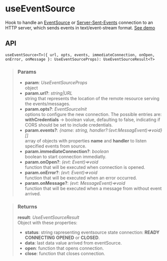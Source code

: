 # useEventSource
Hook to handle an [EventSource](https://developer.mozilla.org/en-US/docs/Web/API/EventSource) or [Server-Sent-Events](https://developer.mozilla.org/en-US/docs/Web/API/Server-sent_events) connection to an HTTP server, which sends events in text/event-stream format. [See demo](https://ndriadev.github.io/react-tools/#/hooks/api-dom/useEventSource)

## API

```tsx
useEventSource<T>({ url, opts, events, immediateConnection, onOpen, onError, onMessage }: UseEventSourceProps): UseEventSourceResult<T>
```


> ### Params
>
> - __param__: _UseEventSourceProps_  
object
> - __param.url?__: _string|URL_  
string that represents the location of the remote resource serving the events/messages.
> - __param.opts?__: _EventSourceInit_  
options to configure the new connection. The possible entries are: __withCredentials__ -> boolean value, defaulting to false, indicating if CORS should be set to include credentials.
> - __param.events?__: _{name: string, handler?:(evt:MessagEvent)=>void}[]_  
array of objects with properties __name__ and __handler__ to listen specified events from source.
> - __param.immediateConnection?__: _boolean_  
boolean to start connection immediatly.
> - __param.onOpen?__: _(evt: Event)=>void_  
function that will be executed when connection is opened.
> - __param.onError?__: _(evt: Event)=>void_  
function that will be executed when an error occurred.
> - __param.onMessage?__: _(evt: MessageEvent<T>)=>void_  
function that will be executed when a message from without event arrived.
>



> ### Returns
>
> __result__:  _UseEventSourceResult_  
> Object with these properties:
> - __status__: string rapresenting eventsource state connection: __READY__ __CONNECTING__ __OPENED__ or __CLOSED__.
> - __data__: last data value arrived from eventSource.
> - __open__: function that opens connection.
> - __close__: function that closes connection.
>